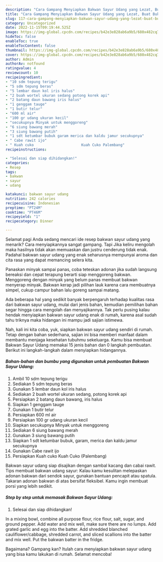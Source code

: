 ```yaml
---
description: "Cara Gampang Menyiapkan Bakwan Sayur Udang yang Lezat, Buat Buka Puasa}"
title: "Cara Gampang Menyiapkan Bakwan Sayur Udang yang Lezat, Buat Buka Puasa}"
slug: 117-cara-gampang-menyiapkan-bakwan-sayur-udang-yang-lezat-buat-buka-puasa
category: Uncategorized
date: 2022-11-15T09:19:44.525Z
image: https://img-global.cpcdn.com/recipes/b42e3e828ab6a9b5/680x482cq70/bakwan-sayur-udang-foto-resep-utama.jpg
hideToc: false
enableToc: true
enableTocContent: false
thumbnail: https://img-global.cpcdn.com/recipes/b42e3e828ab6a9b5/680x482cq70/bakwan-sayur-udang-foto-resep-utama.jpg
cover: https://img-global.cpcdn.com/recipes/b42e3e828ab6a9b5/680x482cq70/bakwan-sayur-udang-foto-resep-utama.jpg
author: Admin
authorAv: notfound
ratingvalue: 4
reviewcount: 10
recipeingredient:
- "10 sdm tepung terigu"
- "5 sdm tepung beras"
- "5 lembar daun kol iris halus"
- "2 buah wortel ukuran sedang potong korek api"
- "2 batang daun bawang iris halus"
- "1 genggam tauge"
- "1 butir telur"
- "600 ml air"
- "100 gr udang ukuran kecil"
- "secukupnya Minyak untuk menggoreng"
- "6 siung bawang merah"
- "3 siung bawang putih"
- "1 sdt ketumbar bubuk garam merica dan kaldu jamur secukupnya"
- " Cabe rawit ijo"
- " Kuah cuko                      Kuah Cuko Palembang"
recipeinstructions:

- "Selesai dan siap dihidangkan!"
categories:
- Resep
tags:
- bakwan
- sayur
- udang

katakunci: bakwan sayur udang 
nutrition: 242 calories
recipecuisine: Indonesian
preptime: "PT24M"
cooktime: "PT46M"
recipeyield: "1"
recipecategory: Dinner

---
```



Selamat pagi Anda sedang mencari ide resep bakwan sayur udang yang menarik? Cara menyiapkannya sangat gampang. Tapi Jika keliru mengolah maka hasilnya tidak akan memuaskan dan justru cenderung tidak enak. Padahal bakwan sayur udang yang enak seharusnya mempunyai aroma dan cita rasa yang dapat memancing selera kita.


Panaskan minyak sampai panas, coba teteskan adonan jika sudah langsung bereaksi dan cepat terapung berarti siap menggoreng bakwan. Menggoreng dengan minyak yang belum panas membuat bakwan menyerap minyak. Bakwan kerap jadi pilihan lauk karena cara membuatnya simpel, cukup campur bahan lalu goreng sampai matang.

Ada beberapa hal yang sedikit banyak berpengaruh terhadap kualitas rasa dari bakwan sayur udang, mulai dari jenis bahan, kemudian pemilihan bahan segar hingga cara mengolah dan menyajikannya. Tak perlu pusing kalau hendak menyiapkan bakwan sayur udang enak di rumah, karena asal sudah tahu triknya maka hidangan ini mampu jadi sajian istimewa.


Nah, kali ini kita coba, yuk, siapkan bakwan sayur udang sendiri di rumah. Tetap dengan bahan sederhana, sajian ini bisa memberi manfaat dalam membantu menjaga kesehatan tubuhmu sekeluarga. Kamu bisa membuat Bakwan Sayur Udang memakai 15 jenis bahan dan 0 langkah pembuatan. Berikut ini langkah-langkah dalam menyiapkan hidangannya.

<!--inarticleads1-->

##### Bahan-bahan dan bumbu yang digunakan untuk pembuatan Bakwan Sayur Udang:

1. Ambil 10 sdm tepung terigu
1. Sediakan 5 sdm tepung beras
1. Gunakan 5 lembar daun kol iris halus
1. Sediakan 2 buah wortel ukuran sedang, potong korek api
1. Persiapkan 2 batang daun bawang, iris halus
1. Siapkan 1 genggam tauge
1. Gunakan 1 butir telur
1. Persiapkan 600 ml air
1. Persiapkan 100 gr udang ukuran kecil
1. Siapkan secukupnya Minyak untuk menggoreng
1. Sediakan 6 siung bawang merah
1. Gunakan 3 siung bawang putih
1. Siapkan 1 sdt ketumbar bubuk, garam, merica dan kaldu jamur secukupnya
1. Gunakan  Cabe rawit ijo
1. Persiapkan  Kuah cuko                      Kuah Cuko (Palembang)


Bakwan sayur udang siap disajikan dengan sambal kacang dan cabai rawit. Tips membuat bakwan udang sayur: Kalau kamu kesulitan melepaskan adonan bakwan dari sendok sayur, gunakan bantuan pencapit atau spatula. Takaran adonan bakwan di atas bersifat fleksibel. Kamu ingin membuat porsi yang lebih sedikit. 

<!--inarticleads2-->

##### Step by step untuk memasak Bakwan Sayur Udang:


1. Selesai dan siap dihidangkan!

In a mixing bowl, combine all purpose flour, rice flour, salt, sugar, and ground pepper. Add water and mix well, make sure there are no lumps. Add grated garlic and egg into the batter. Add shredded blanched cauliflower/cabbage, shredded carrot, and sliced scallions into the batter and mix well. Put the bakwan batter in the fridge. 

Bagaimana? Gampang kan? Itulah cara menyiapkan bakwan sayur udang yang bisa kamu lakukan di rumah. Selamat mencoba!
